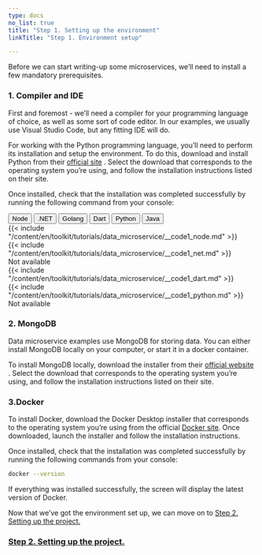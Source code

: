 ```yaml
---
type: docs
no_list: true
title: "Step 1. Setting up the environment"
linkTitle: "Step 1. Environment setup"

---
```


Before we can start writing-up some microservices, we’ll need to install a few mandatory prerequisites.

### 1. Compiler and IDE

First and foremost - we’ll need a compiler for your programming language of choice, as well as some sort of code editor. In our examples, we usually use Visual Studio Code, but any fitting IDE will do.

For working with the Python programming language, you’ll need to perform its installation and setup the environment. To do this, download and install Python from their [official site](https://www.python.org/downloads/) . Select the download that corresponds to the operating system you’re using, and follow the installation instructions listed on their site.

Once installed, check that the installation was completed successfully by running the following command from your console:

<div class="content-tab-selector">
	<div class="btn-group tab-selector-btn-group" role="group" aria-label="Language selector">
	  <button type="button" class="btn lang-select-btn">Node</button>
	  <button type="button" class="btn lang-select-btn">.NET</button>
	  <button type="button" class="btn lang-select-btn">Golang</button>
	  <button type="button" class="btn lang-select-btn">Dart</button>
	  <button type="button" class="btn lang-select-btn">Python</button>
	  <button type="button" class="btn lang-select-btn">Java</button>
	</div>

<div class="content-tab-section">
  {{< include "/content/en/toolkit/tutorials/data_microservice/__code1_node.md" >}}  
</div>

<div class="content-tab-section">
  {{< include "/content/en/toolkit/tutorials/data_microservice/__code1_net.md" >}}    
</div>

<div class="content-tab-section">
  Not available  
</div>

<div class="content-tab-section">
  {{< include "/content/en/toolkit/tutorials/data_microservice/__code1_dart.md" >}}    
</div>

<div class="content-tab-section">
  {{< include "/content/en/toolkit/tutorials/data_microservice/__code1_python.md" >}}
</div>

<div class="content-tab-section">
  Not available  
</div>

</div>


### 2. MongoDB
Data microservice examples use MongoDB for storing data. You can either install MongoDB locally on your computer, or start it in a docker container.

To install MongoDB locally, download the installer from their [official website](https://www.mongodb.org/downloads) . Select the download that corresponds to the operating system you’re using, and follow the installation instructions listed on their site.

### 3.Docker
To install Docker, download the Docker Desktop installer that corresponds to the operating system you’re using from the official [Docker site](https://www.docker.com/get-started). Once downloaded, launch the installer and follow the installation instructions.

Once installed, check that the installation was completed successfully by running the following commands from your console:

```bash
docker --version
```

If everything was installed successfully, the screen will display the latest version of Docker.

Now that we’ve got the environment set up, we can move on to [Step 2. Setting up the project.](../step1)

<span class="hide-title-link">

### [Step 2. Setting up the project.](../step1)

</span>
